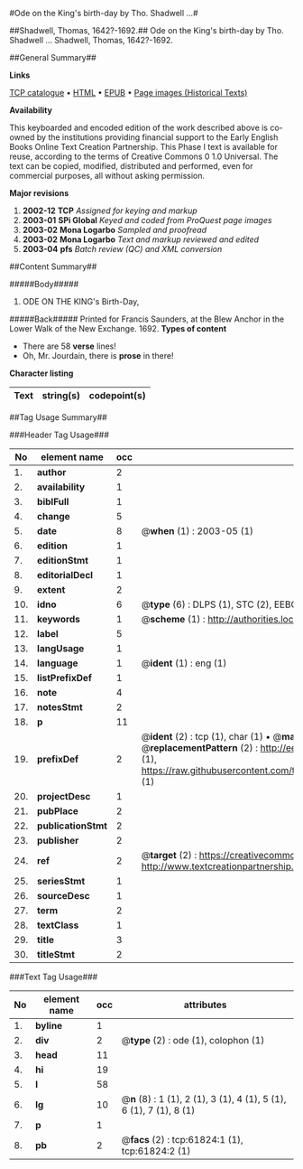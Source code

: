 #Ode on the King's birth-day by Tho. Shadwell ...#

##Shadwell, Thomas, 1642?-1692.##
Ode on the King's birth-day by Tho. Shadwell ...
Shadwell, Thomas, 1642?-1692.

##General Summary##

**Links**

[TCP catalogue](http://www.ota.ox.ac.uk/tcp/)  • 
[HTML](http://tei.it.ox.ac.uk/tcp/Texts-HTML/free/A59/A59439.html)  • 
[EPUB](http://tei.it.ox.ac.uk/tcp/Texts-EPUB/free/A59/A59439.epub) • 
[Page images (Historical Texts)](https://data.historicaltexts.jisc.ac.uk/view?pubId=eebo-12425277e&pageId=eebo-12425277e-61824-1)

**Availability**

This keyboarded and encoded edition of the
	       work described above is co-owned by the institutions
	       providing financial support to the Early English Books
	       Online Text Creation Partnership. This Phase I text is
	       available for reuse, according to the terms of Creative
	       Commons 0 1.0 Universal. The text can be copied,
	       modified, distributed and performed, even for
	       commercial purposes, all without asking permission.

**Major revisions**

1. __2002-12__ __TCP__ *Assigned for keying and markup*
1. __2003-01__ __SPi Global__ *Keyed and coded from ProQuest page images*
1. __2003-02__ __Mona Logarbo__ *Sampled and proofread*
1. __2003-02__ __Mona Logarbo__ *Text and markup reviewed and edited*
1. __2003-04__ __pfs__ *Batch review (QC) and XML conversion*

##Content Summary##

#####Body#####

1. ODE ON THE KING's Birth-Day,

#####Back#####
Printed for Francis Saunders, at the Blew Anchor in the Lower Walk of the New Exchange. 1692.
**Types of content**

  * There are 58 **verse** lines!
  * Oh, Mr. Jourdain, there is **prose** in there!

**Character listing**


|Text|string(s)|codepoint(s)|
|---|---|---|

##Tag Usage Summary##

###Header Tag Usage###

|No|element name|occ|attributes|
|---|---|---|---|
|1.|__author__|2||
|2.|__availability__|1||
|3.|__biblFull__|1||
|4.|__change__|5||
|5.|__date__|8| @__when__ (1) : 2003-05 (1)|
|6.|__edition__|1||
|7.|__editionStmt__|1||
|8.|__editorialDecl__|1||
|9.|__extent__|2||
|10.|__idno__|6| @__type__ (6) : DLPS (1), STC (2), EEBO-CITATION (1), OCLC (1), VID (1)|
|11.|__keywords__|1| @__scheme__ (1) : http://authorities.loc.gov/ (1)|
|12.|__label__|5||
|13.|__langUsage__|1||
|14.|__language__|1| @__ident__ (1) : eng (1)|
|15.|__listPrefixDef__|1||
|16.|__note__|4||
|17.|__notesStmt__|2||
|18.|__p__|11||
|19.|__prefixDef__|2| @__ident__ (2) : tcp (1), char (1)  •  @__matchPattern__ (2) : ([0-9\-]+):([0-9IVX]+) (1), (.+) (1)  •  @__replacementPattern__ (2) : http://eebo.chadwyck.com/downloadtiff?vid=$1&page=$2 (1), https://raw.githubusercontent.com/textcreationpartnership/Texts/master/tcpchars.xml#$1 (1)|
|20.|__projectDesc__|1||
|21.|__pubPlace__|2||
|22.|__publicationStmt__|2||
|23.|__publisher__|2||
|24.|__ref__|2| @__target__ (2) : https://creativecommons.org/publicdomain/zero/1.0/ (1), http://www.textcreationpartnership.org/docs/. (1)|
|25.|__seriesStmt__|1||
|26.|__sourceDesc__|1||
|27.|__term__|2||
|28.|__textClass__|1||
|29.|__title__|3||
|30.|__titleStmt__|2||


###Text Tag Usage###

|No|element name|occ|attributes|
|---|---|---|---|
|1.|__byline__|1||
|2.|__div__|2| @__type__ (2) : ode (1), colophon (1)|
|3.|__head__|11||
|4.|__hi__|19||
|5.|__l__|58||
|6.|__lg__|10| @__n__ (8) : 1 (1), 2 (1), 3 (1), 4 (1), 5 (1), 6 (1), 7 (1), 8 (1)|
|7.|__p__|1||
|8.|__pb__|2| @__facs__ (2) : tcp:61824:1 (1), tcp:61824:2 (1)|
